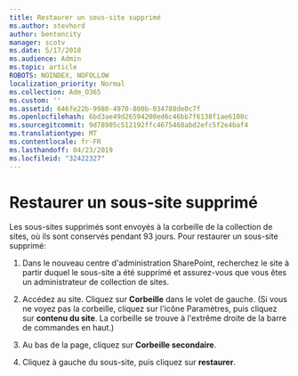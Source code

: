 ```yaml
---
title: Restaurer un sous-site supprimé
ms.author: stevhord
author: bentoncity
manager: scotv
ms.date: 5/17/2018
ms.audience: Admin
ms.topic: article
ROBOTS: NOINDEX, NOFOLLOW
localization_priority: Normal
ms.collection: Adm_O365
ms.custom: ''
ms.assetid: 646fe22b-9980-4970-800b-034788de0c7f
ms.openlocfilehash: 6bd3ae49d26594200ed6c46bb7f6138f1ae6100c
ms.sourcegitcommit: 9d78905c512192ffc4675468abd2efc5f2e4baf4
ms.translationtype: MT
ms.contentlocale: fr-FR
ms.lasthandoff: 04/23/2019
ms.locfileid: "32422327"
---
```

# <a name="restore-a-deleted-subsite"></a>Restaurer un sous-site supprimé

Les sous-sites supprimés sont envoyés à la corbeille de la collection de sites, où ils sont conservés pendant 93 jours. Pour restaurer un sous-site supprimé:
  
1. Dans le nouveau centre d'administration SharePoint, recherchez le site à partir duquel le sous-site a été supprimé et assurez-vous que vous êtes un administrateur de collection de sites. 
    
2. Accédez au site. Cliquez sur **Corbeille** dans le volet de gauche. (Si vous ne voyez pas la corbeille, cliquez sur l'icône Paramètres, puis cliquez sur **contenu du site**. La corbeille se trouve à l'extrême droite de la barre de commandes en haut.)
    
3. Au bas de la page, cliquez sur **Corbeille secondaire**.
    
4. Cliquez à gauche du sous-site, puis cliquez sur **restaurer**.
    


